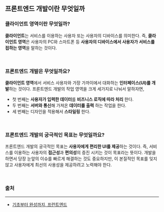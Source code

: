 ## 프론트엔드 개발이란 무엇일까

### 클라이언트 영역이란 무엇일까?

**클라이언트**는 서비스를 이용하는 사용자 또는 사용자의 디바이스를 의미한다. 즉, **클라이언트 영역**은 사용자의 PC와 스마트폰 등 **사용자의 디바이스에서 사용자가 서비스를 접하는 영역**을 말하는 것이다.

</br>

### 프론트엔드 개발은 무엇일까요?

**클라이언트 영역**에서 서비스 사용자와 가장 가까이에서 대화하는 **인터페이스(UI)를 개발**하는 것이다.
프론트엔드 개발의 작업 영역을 크게 세가지로 나눠서 말하자면,

- 첫 번째는 **사용자가 입력한 데이터**를 **비즈니스 로직에 따라 처리** 한다.
- 두 번째는 **서버와 통신**해 가져온 **데이터를 출력** 하는 작업을 한다.
- 세 번째는 디자인을 적용해서 **스타일링** 한다.

</br>

### 프론트엔드 개발의 궁극적인 목표는 무엇일까요?

프론트엔드 개발의 궁극적인 목표는 **사용자에게 편리한 UI를 제공**하는 것이다. 즉, 서비스를 이용하는 사용자의 **접근성**과 **편의성**의 증진 시키는 것이 목표라는 뜻이다. 개발을 하면서 당장 눈앞의 이슈를 빠르게 해결하는 것도 중요하지만, 이 본질적인 목표를 잊지 않고 사용자에게 최선의 사용성을 제공하려고 노력해야 한다.

</br>

### 출처
---

- [기초부터 완성까지, 프런트엔드](https://www.aladin.co.kr/shop/wproduct.aspx?ItemId=283769349)
